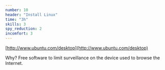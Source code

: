 ```yaml
---
number: 10
header: "Install Linux"
time: "3h"
skills: 3
spy_reduction: 2
incomfort: 3
---
```

[http://www.ubuntu.com/desktop](http://www.ubuntu.com/desktop)

Why? Free software to limit surveillance on the device used to browse the Internet.
               
